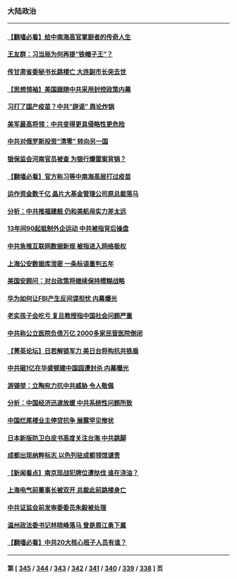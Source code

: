 ### 大陆政治
---
#### [【翻墙必看】给中南海高官掌厨者的传奇人生](../../pages/ncid277/n13788328.md) 
#### [王友群：习当局为何再提“铁帽子王”？](../../pages/ncid277/n13788244.md) 
#### [传甘肃省委秘书长跳楼亡 大连副市长突去世](../../pages/ncid277/n13788331.md) 
#### [【思想领袖】美国跟随中共采用封控政策内幕](../../pages/ncid277/n13773433.md) 
#### [习打了国产疫苗？中共“辟谣” 舆论炸锅](../../pages/ncid277/n13788211.md) 
#### [美军最高将领：中共变得更具侵略性更危险](../../pages/ncid277/n13788128.md) 
#### [中共对俄罗斯投资“清零” 转向另一国](../../pages/ncid277/n13788094.md) 
#### [银保监会河南官员被查 为银行爆雷案背锅？](../../pages/ncid277/n13788007.md) 
#### [【翻墙必看】官方称习等中南海高层打过疫苗](../../pages/ncid277/n13787937.md) 
#### [运作资金数千亿 晶片大基金管理公司原总裁落马](../../pages/ncid277/n13787974.md) 
#### [分析：中共推福建舰 仍和美航母实力差太远](../../pages/ncid277/n13784118.md) 
#### [13年间90起抵制外企运动 中共被指背后操盘](../../pages/ncid277/n13787942.md) 
#### [中共急推互联网数据新规 被指进入网络极权](../../pages/ncid277/n13787870.md) 
#### [上海公安数据库泄密 一条标语重判五年](../../pages/ncid277/n13787387.md) 
#### [美国安顾问：对台政策将继续保持模糊战略](../../pages/ncid277/n13787883.md) 
#### [华为如何让FBI产生反间谍担忧 内幕爆光](../../pages/ncid277/n13787864.md) 
#### [老实孩子会吃亏 复旦教授指中国社会问题严重](../../pages/ncid277/n13787879.md) 
#### [中共称公立医院负债万亿 2000多家民营医院倒闭](../../pages/ncid277/n13787863.md) 
#### [【菁英论坛】日若解锁军力 美日台将构抗共铁盾](../../pages/ncid277/n13787855.md) 
#### [中共砸1亿在华盛顿建中国园遭封杀 内幕曝光](../../pages/ncid277/n13787792.md) 
#### [游锡堃：立陶宛力抗中共威胁 令人敬佩](../../pages/ncid277/n13787724.md) 
#### [分析：中国经济迅速放缓 中共系统性问题所致](../../pages/ncid277/n13787310.md) 
#### [中国烂尾楼业主停贷抗争 展露罕见惨状](../../pages/ncid277/n13787794.md) 
#### [日本新版防卫白皮书高度关注台海 中共跳脚](../../pages/ncid277/n13787655.md) 
#### [成都出现纳粹标志 以色列驻成都领馆谴责](../../pages/ncid277/n13787186.md) 
#### [【新闻看点】南京现战犯牌位遭挞伐 谁在浇油？](../../pages/ncid277/n13787396.md) 
#### [上海电气前董事长被双开 总裁此前跳楼身亡](../../pages/ncid277/n13787570.md) 
#### [中共证监会前发审委委员朱毅被处理](../../pages/ncid277/n13787634.md) 
#### [温州政法委书记林晓峰落马 曾是周江勇下属](../../pages/ncid277/n13787499.md) 
#### [【翻墙必看】中共20大核心班子人员有谁？](../../pages/ncid277/n13787466.md) 

---
#### 第 [ [345](./345.md) / [344](./344.md) / [343](./343.md) / [342](./342.md) / [341](./341.md) / [340](./340.md) / [339](./339.md) / [338](./338.md) ] 页
